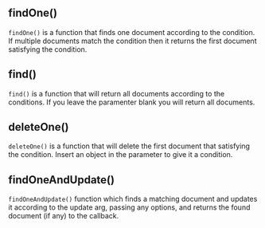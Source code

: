 ## findOne()

`findOne()` is a function that finds one document according to the condition. If multiple documents match the condition then it returns the first document satisfying the condition.

## find()

`find()` is a function that will return all documents according to the conditions. If you leave the paramenter blank you will return all documents.

## deleteOne()

`deleteOne()` is a function that will delete the first document that satisfying the condition. Insert an object in the parameter to give it a condition.

## findOneAndUpdate()

`findOneAndUpdate()` function which finds a matching document and updates it according to the update arg, passing any options, and returns the found document (if any) to the callback.
